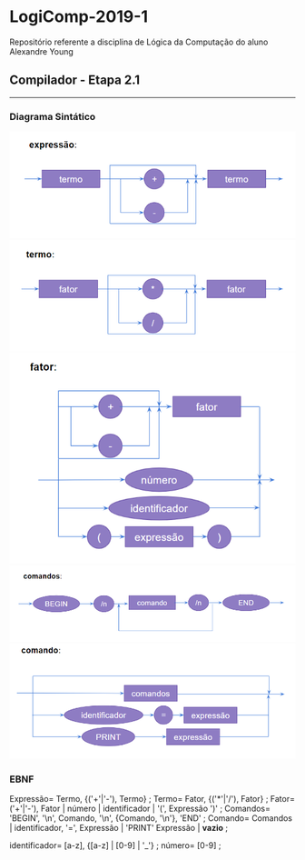 # LogiComp-2019-1
Repositório referente a disciplina de Lógica da Computação do aluno Alexandre Young

## Compilador - Etapa 2.1

***

### Diagrama Sintático

![Expressão](https://github.com/Yiaannn/LogiComp-2019-1/blob/master/res/h5/expression.png?raw=true)
![Termo](https://github.com/Yiaannn/LogiComp-2019-1/blob/master/res/h5/term.png?raw=true)
![Fator](https://github.com/Yiaannn/LogiComp-2019-1/blob/master/res/h5/factor.png?raw=true)
![Comandos](https://github.com/Yiaannn/LogiComp-2019-1/blob/master/res/h5/statements.png?raw=true)
![Comando](https://github.com/Yiaannn/LogiComp-2019-1/blob/master/res/h5/statement.png?raw=true)

### EBNF

Expressão= Termo, {('+'|'-'), Termo} ;
Termo= Fator, {('\*'|'/'), Fator} ;
Fator= ('+'|'-'), Fator | número | identificador | '(', Expressão ')' ;
Comandos= 'BEGIN', '\n', Comando, '\n', {Comando, '\n'}, 'END' ;
Comando= Comandos | identificador, '=', Expressão | 'PRINT' Expressão | __vazio__ ;

identificador= [a-z], {[a-z] | [0-9] | '\_'} ;
número= [0-9] ;
